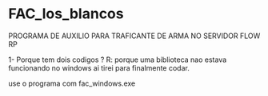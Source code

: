 # FAC_los_blancos
PROGRAMA DE AUXILIO PARA TRAFICANTE DE ARMA NO SERVIDOR FLOW RP 


1- Porque tem dois codigos ?
  R: porque uma biblioteca nao estava funcionando no windows ai tirei para finalmente codar.

  use o programa com fac_windows.exe

